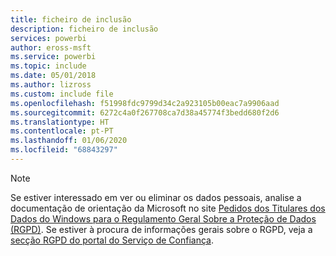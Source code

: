 ```yaml
---
title: ficheiro de inclusão
description: ficheiro de inclusão
services: powerbi
author: eross-msft
ms.service: powerbi
ms.topic: include
ms.date: 05/01/2018
ms.author: lizross
ms.custom: include file
ms.openlocfilehash: f51998fdc9799d34c2a923105b00eac7a9906aad
ms.sourcegitcommit: 6272c4a0f267708ca7d38a45774f3bedd680f2d6
ms.translationtype: HT
ms.contentlocale: pt-PT
ms.lasthandoff: 01/06/2020
ms.locfileid: "68843297"
---
```

>[!Note]
>Se estiver interessado em ver ou eliminar os dados pessoais, analise a documentação de orientação da Microsoft no site [Pedidos dos Titulares dos Dados do Windows para o Regulamento Geral Sobre a Proteção de Dados (RGPD)](https://docs.microsoft.com/microsoft-365/compliance/gdpr-dsr-windows). Se estiver à procura de informações gerais sobre o RGPD, veja a [secção RGPD do portal do Serviço de Confiança](https://servicetrust.microsoft.com/ViewPage/GDPRGetStarted).

